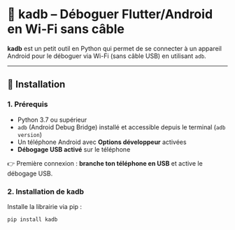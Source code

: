 # 📱 kadb – Déboguer Flutter/Android en Wi-Fi sans câble

**kadb** est un petit outil en Python qui permet de se connecter à un appareil Android pour le déboguer via Wi-Fi (sans câble USB) en utilisant `adb`.

---

## 🚀 Installation

### 1. Prérequis
- Python 3.7 ou supérieur
- `adb` (Android Debug Bridge) installé et accessible depuis le terminal (`adb version`)
- Un téléphone Android avec **Options développeur** activées
- **Débogage USB activé** sur le téléphone

👉 Première connexion : **branche ton téléphone en USB** et active le débogage USB.

### 2. Installation de kadb

Installe la librairie via pip :

```bash
pip install kadb

